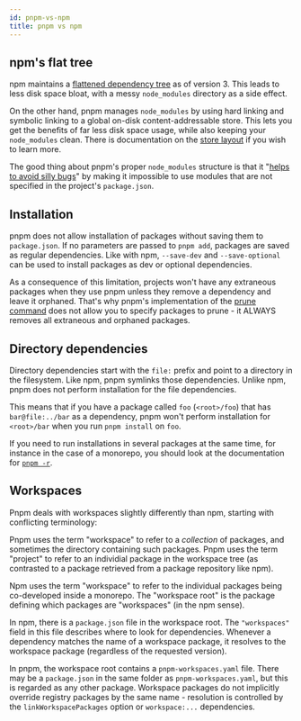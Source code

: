 ```yaml
---
id: pnpm-vs-npm
title: pnpm vs npm
---
```


## npm's flat tree

npm maintains a [flattened dependency tree] as of version 3. This leads to less
disk space bloat, with a messy `node_modules` directory as a side effect.

On the other hand, pnpm manages `node_modules` by using hard linking and
symbolic linking to a global on-disk content-addressable store. This lets you get the benefits of far less disk space usage, while also keeping your
`node_modules` clean. There is documentation on the [store layout] if you wish
to learn more.

The good thing about pnpm's proper `node_modules` structure is that it
"[helps to avoid silly bugs]" by making it impossible to use modules that are not
specified in the project's `package.json`.

[flattened dependency tree]: https://github.com/npm/npm/issues/6912
[store layout]: symlinked-node-modules-structure
[helps to avoid silly bugs]: https://www.kochan.io/nodejs/pnpms-strictness-helps-to-avoid-silly-bugs.html

## Installation

pnpm does not allow installation of packages without saving them to
`package.json`. If no parameters are passed to `pnpm add`, packages are saved as
regular dependencies. Like with npm, `--save-dev` and `--save-optional` can be
used to install packages as dev or optional dependencies.

As a consequence of this limitation, projects won't have any extraneous packages
when they use pnpm unless they remove a dependency and leave it orphaned. That's
why pnpm's implementation of the [prune command] does not allow you to specify
packages to prune - it ALWAYS removes all extraneous and orphaned packages.

[prune command]: cli/prune

## Directory dependencies

Directory dependencies start with the `file:` prefix and point to a directory in
the filesystem. Like npm, pnpm symlinks those dependencies. Unlike npm, pnpm
does not perform installation for the file dependencies.

This means that if you have a package called `foo` (`<root>/foo`) that has
`bar@file:../bar` as a dependency, pnpm won't perform installation for
`<root>/bar` when you run `pnpm install` on `foo`.

If you need to run installations in several packages at the same time, for
instance in the case of a monorepo, you should look at the documentation for
[`pnpm -r`].

[`pnpm -r`]: cli/recursive

## Workspaces

Pnpm deals with workspaces slightly differently than npm, starting with conflicting terminology:

Pnpm uses the term "workspace" to refer to a *collection* of packages, and sometimes the directory containing such packages. Pnpm uses the term "project" to refer to an individial package in the workspace tree (as contrasted to a package retrieved from a package repository like npm).

Npm uses the term "workspace" to refer to the individual packages being co-developed inside a monorepo. The "workspace root" is the package defining which packages are "workspaces" (in the npm sense).

In npm, there is a `package.json` file in the workspace root. The `"workspaces"` field in this file describes where to look for dependencies. Whenever a dependency matches the name of a workspace package, it resolves to the workspace package (regardless of the requested version).

In pnpm, the workspace root contains a `pnpm-workspaces.yaml` file. There may be a `package.json` in the same folder as `pnpm-workspaces.yaml`, but this is regarded as any other package. Workspace packages do not implicitly override registry packages by the same name - resolution is controlled by the `linkWorkspacePackages` option or `workspace:...` dependencies.
